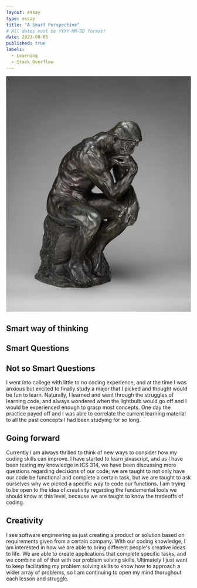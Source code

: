```yaml
---
layout: essay
type: essay
title: "A Smart Perspective"
# All dates must be YYYY-MM-DD format!
date: 2023-09-05
published: true
labels:
  - Learning
  - Stack Overflow
---
```


<img class="" src="../img/thinker.jpg">

## Smart way of thinking 

## Smart Questions

## Not so Smart Questions


I went into college with little to no coding experience, and at the time I was anxious but excited to finally study a major that I picked and thought would be fun to learn.  Naturally, I learned and went through the struggles of learning code, and always wondered when the lightbulb would go off and I would be experienced enough to grasp most concepts.  One day the practice payed off and I was able to correlate the current learning material to all the past concepts I had been studying for so long. 


## Going forward

Currently I am always thrilled to think of new ways to consider how my coding skills can improve. I have started to learn javascript, and as I have been testing my knowledge in ICS 314, we have been discussing more questions regarding decisions of our code; we are taught to not only have our code be functional and complete a certain task, but we are taught to ask ourselves why we picked a specific way to code our functions. I am trying to be open to the idea of creativity regarding the fundamental tools we should know at this level, because we are taught to know the tradeoffs of coding.

## Creativity

I see software engineering as just creating a product or solution based on requirements given from a certain company. With our coding knowledge, I am interested in how we are able to bring different people's creative ideas to life. We are able to create applications that complete specific tasks, and we combine all of that with our problem solving skills.  Ultimately I just want to keep facilitating my problem solving skills to know how to approach a wider array of problems, so I am continuing to open my mind thorughout each lesson and struggle.

























